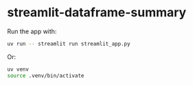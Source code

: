 # streamlit-dataframe-summary

Run the app with:
```sh
uv run -- streamlit run streamlit_app.py
```

Or:
```sh
uv venv
source .venv/bin/activate
```